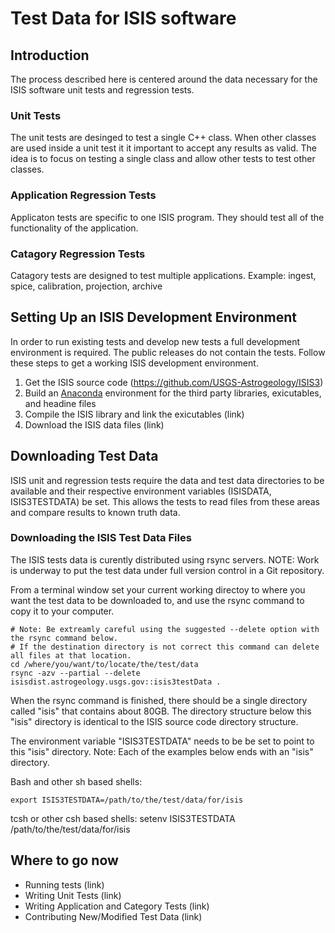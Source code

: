 # Test Data for ISIS software
## Introduction
The process described here is centered around the data necessary for the ISIS software unit tests and regression tests. 

### Unit Tests
The unit tests are desinged to test a single C++ class. When other classes are used inside a unit test it it important to accept any results as valid. The idea is to focus on testing a single class and allow other tests to test other classes.

### Application Regression Tests
Applicaton tests are specific to one ISIS program. They should test all of the functionality of the application.

### Catagory Regression Tests
Catagory tests are designed to test multiple applications. Example: ingest, spice, calibration, projection, archive


## Setting Up an ISIS Development Environment
In order to run existing tests and develop new tests a full development environment is required. The public releases do not contain the tests. Follow these steps to get a working ISIS development environment.

1) Get the ISIS source code (https://github.com/USGS-Astrogeology/ISIS3)
1) Build an [Anaconda](https://www.anaconda.com/download/) environment for the third party libraries, exicutables, and headine files
1) Compile the ISIS library and link the exicutables (link)
1) Download the ISIS data files (link)

## Downloading Test Data
ISIS unit and regression tests require the data and test data directories to be available and their respective environment variables (ISISDATA, ISIS3TESTDATA) be set. This allows the tests to read files from these areas and compare results to known truth data.

### Downloading the ISIS Test Data Files
The ISIS tests data is curently distributed using rsync servers. NOTE: Work is underway to put the test data under full version control in a Git repository.

From a terminal window set your current working directoy to where you want the test data to be downloaded to, and use the rsync command to copy it to your computer.

```
# Note: Be extreamly careful using the suggested --delete option with the rsync command below. 
# If the destination directory is not correct this command can delete all files at that location.
cd /where/you/want/to/locate/the/test/data
rsync -azv --partial --delete isisdist.astrogeology.usgs.gov::isis3testData .
```
When the rsync command is finished, there should be a single directory called "isis" that contains about 80GB. The directory structure below this "isis" directory is identical to the ISIS source code directory structure. 

The environment variable "ISIS3TESTDATA" needs to be be set to point to this "isis" directory. Note: Each of the examples below ends with an "isis" directory.

Bash and other sh based shells:
```
export ISIS3TESTDATA=/path/to/the/test/data/for/isis
```
tcsh or other csh based shells:
setenv ISIS3TESTDATA /path/to/the/test/data/for/isis


## Where to go now
* Running tests (link)
* Writing Unit Tests (link)
* Writing Application and Category Tests (link)
* Contributing New/Modified Test Data (link)
